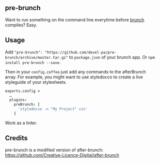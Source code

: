 ## pre-brunch
Want to run something on the command line everytime before [brunch](http://brunch.io) compiles? Easy.

## Usage
Add `"pre-brunch": "https://github.com/devel-pa/pre-brunch/archive/master.tar.gz"` to `package.json` of your brunch app.
Or `npm install pre-brunch --save`.

Then in your `config.coffee` just add any commands to the afterBrunch array.
For example, you might want to use styledocco to create a live styleguide of your stylesheets.

```coffeescript
exports.config =
  …
  plugins:
    preBrunch: [
      'styledocco -n "My Project" css'
    ]
```

Work as a linter.

## Credits

pre-brunch is a modified version of after-brunch: https://github.com/Creative-Licence-Digital/after-brunch
